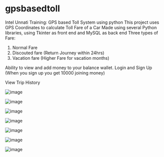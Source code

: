 # gpsbasedtoll
Intel Unnati Training: GPS based Toll System using python
This project uses GPS Coordinates to calculate Toll Fare of a Car
Made using several Python libraries, using Tkinter as front end and MySQL as back end
Three types of Fare:
1) Normal Fare
2) Discouted fare (Return Journey within 24hrs)
3) Vacation fare (Higher Fare for vacation months)

Ability to view and add money to your balance wallet. Login and Sign Up (When you sign up you get 10000 joining money)

View Trip History

![image](https://github.com/user-attachments/assets/64b03e1f-3c95-4287-95ca-ce777c380a1b)

![image](https://github.com/user-attachments/assets/ccd19d94-dce2-4b2e-9644-ce3fd5159748)

![image](https://github.com/user-attachments/assets/1b59c5d3-cadb-438e-aebd-4d7ca07eca40)

![image](https://github.com/user-attachments/assets/25b2131b-282f-455b-ac5e-d3a4ce8d705e)

![image](https://github.com/user-attachments/assets/5835a5d4-63c4-4147-a907-87797373c052)

![image](https://github.com/user-attachments/assets/4956817d-ec74-40b5-a1a6-87eff634d03c)

![image](https://github.com/user-attachments/assets/c8910bf1-ad37-4a22-b7b4-1243b5438000)






